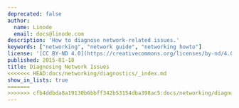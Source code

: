 ```yaml
---
deprecated: false
author:
  name: Linode
  email: docs@linode.com
description: 'How to diagnose network-related issues.'
keywords: ["networking", "network guide", "networking howto"]
license: '[CC BY-ND 4.0](https://creativecommons.org/licenses/by-nd/4.0)'
published: 2015-01-18
title: Diagnosing Network Issues
<<<<<<< HEAD:docs/networking/diagnostics/_index.md
show_in_lists: true
=======
>>>>>>> cfb4ddbda8a19130b6bbff342b53154dba398ac5:docs/networking/diagnostics/index.md
---
```

